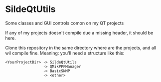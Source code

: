 # SildeQtUtils
Some classes and GUI controls comon on my QT projects

If any of my projects doesn't compile due a missing header, it should be here.

Clone this repository in the same directory where are the projects, and all wil compile fine.
Meaning: you'll need a structure like this:

```
<YourProjectDir> -> SildeQtUtils
                 -> QMikPPPManager
                 -> BasicSNMP
                 -> <other>
```

